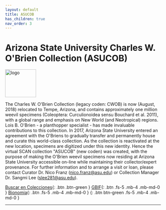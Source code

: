 ```yaml
---
layout: default
title: ASUCOB
has_children: true
nav_order: 3
---
```


# Arizona State University Charles W. O'Brien Collection (ASUCOB)

<img src="https://serv.biokic.asu.edu/ecdysis/content/collicon/asu-asucob.jpg" alt="logo" width="100" height="90"> 

The Charles W. O'Brien Collection (legacy coden: CWOB) is now (August, 2018) relocated to Tempe, Arizona, and contains approximately one million weevil specimens (Coleoptera: Curculionoidea sensu Bouchard et al. 2011), with a global range and emphasis on New World (and Neotropical) regions. Lois B. O'Brien - a planthopper specialist - has made invaluable contributions to this collection. In 2017, Arizona State University entered an agreement with the O'Briens to gradually transfer and permanently house and curate this world-class collection. As the collection is reactivated at the new location, specimens are digitized under this new identity. Hence the virtual SCAN collection "ASUCOB" (new coden) was created, with the purpose of making the O'Brien weevil specimens now residing at Arizona State University accessible on-line while maintaining their collector/expert provenance. For further information and to arrange a visit or loan, please contact Curator Dr. Nico Franz (nico.franz@asu.edu) or Collection Manager Dr. Sangmi Lee (slee281@asu.edu).

[Buscar en Colecciones](https://serv.biokic.asu.edu/ecdysis/collections/misc/collprofiles.php?collid=2){: .btn .btn-green } [GBIF](https://www.gbif.org/dataset/14aff274-bf79-4a74-86ce-fb8b115adbf3){: .btn .fs-5 .mb-4 .mb-md-0 } [Bionomia](https://bionomia.net/dataset/14aff274-bf79-4a74-86ce-fb8b115adbf3){: .btn .fs-5 .mb-4 .mb-md-0 } 
{: .btn btn-green .fs-5 .mb-4 .mb-md-0 } 


---
